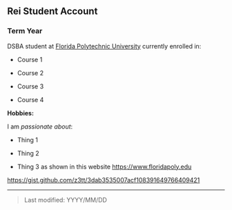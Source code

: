 ## Rei Student Account

### Term Year 

DSBA student at [Florida Polytechnic University](https://www.floridapoly.edu) currently enrolled in: 

- Course 1

- Course 2

- Course 3

- Course 4

**Hobbies:**

I am _passionate about_: 

- Thing 1

- Thing 2

- Thing 3 as shown in this website <https://www.floridapoly.edu>


https://gist.github.com/z3tt/3dab3535007acf108391649766409421


***

> Last modified: YYYY/MM/DD
